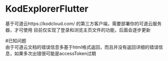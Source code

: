 # KodExplorerFlutter
基于可道云https://kodcloud.com/ 的第三方客户端，需要部署你的可道云服务器，才可使用
目前仅实现了登录和浏览主页文件的功能，后面会逐步更新

#已知问题</br>
由于可道云文档的错误信息多基于html格式返回，而且并没有返回详细的错误信息，如果多次出错很可能是accessToken过期
